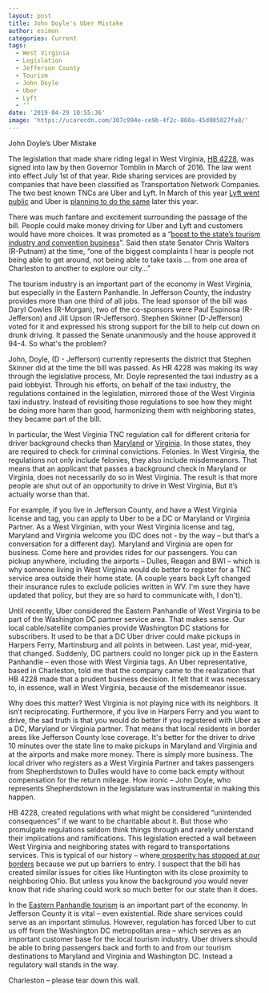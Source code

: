 ```yaml
---
layout: post
title: John Doyle's Uber Mistake
author: esimon
categories: Current
tags:
  - West Virginia
  - Legislation
  - Jefferson County
  - Tourism
  - John Doyle
  - Uber
  - Lyft
  - ''
date: '2019-04-29 10:55:36'
image: 'https://ucarecdn.com/307c994e-ce9b-4f2c-860a-45d005027fa8/'
---
```

John Doyle’s Uber Mistake

The legislation that made share riding legal in West Virginia, [HB 4228](http://www.wvlegislature.gov/Bill_Status/bills_text.cfm?billdoc=HB4228%20SUB%20ENR.htm&yr=2016&sesstype=RS&i=4228), was signed into law by then Governor Tomblin in March of 2016.  The law went into effect July 1st of that year.  Ride sharing services are provided by companies that have been classified as Transportation Network Companies. The two best known TNCs are Uber and Lyft.  In March of this year [Lyft went public](https://www.forbes.com/sites/chuckjones/2019/03/28/is-lyft-worth-19-billion/#6b842e2e6c63) and Uber is [planning to do the same](https://www.barrons.com/articles/uber-ipo-stock-price-51556285741) later this year.   

There was much fanfare and excitement surrounding the passage of the bill.  People could make money driving for Uber and Lyft and customers would have more choices. It was promoted as a “[boost to the state’s tourism industry and convention business](https://www.wvgazettemail.com/business/wv-senate-oks-uber-bill/article_ddd95f91-97f9-5ec0-ad7b-584d05756710.html)”.  Said then state Senator Chris Walters (R-Putnam) at the time, “one of the biggest complaints I hear is people not being able to get around, not being able to take taxis … from one area of Charleston to another to explore our city…”

The tourism industry is an important part of the economy in West Virginia, but especially in the Eastern Panhandle.  In Jefferson County, the industry provides more than one third of all jobs.  The lead sponsor of the bill was Daryl Cowles (R-Morgan), two of the co-sponsors were Paul Espinosa (R-Jefferson) and Jill Upson (R-Jefferson).  Stephen Skinner (D-Jefferson) voted for it and expressed his strong support for the bill to help cut down on drunk driving.  It passed the Senate unanimously and the house approved it 94-4.  So what's the problem?  

John, Doyle, (D - Jefferson) currently represents the district that Stephen Skinner did at the time the bill was passed.  As HR 4228 was making its way through the legislative process, Mr. Doyle represented the taxi industry as a paid lobbyist. Through his efforts, on behalf of the taxi industry, the regulations contained in the legislation, mirrored those of the West Virginia taxi industry.  Instead of revisiting those regulations to see how they might be doing more harm than good, harmonizing them with neighboring states, they became part of the bill.    

In particular, the West Virginia TNC regulation call for different criteria for driver background checks than [Maryland](https://www.psc.state.md.us/wp-content/uploads/TNO-Brochure-for-website_07312018.pdf) or [Virginia](https://www.dmv.virginia.gov/commercial/#tnc/screening.asp).   In those states, they are required to check for criminal convictions.  Felonies.  In West Virginia, the regulations not only include felonies, they also include misdemeanors.  That means that an applicant that passes a background check in Maryland or Virginia, does not necessarily do so in West Virginia.  The result is that more people are shut out of an opportunity to drive in West Virginia,  But it’s actually worse than that.  

For example, if you live in Jefferson County, and have a West Virginia license and tag, you can apply to Uber to be a DC or Maryland or Virginia Partner.  As a West Virginian, with your West Virginia license and tag, Maryland and Virginia welcome you (DC does not - by the way – but that’s a conversation for a different day).   Maryland and Virginia are open for business.  Come here and provides rides for our passengers. You can pickup anywhere, including the airports – Dulles, Reagan and BWI – which is why someone living in West Virginia would do better to register for a TNC service area outside their home state. (A couple years back Lyft changed their insurance rules to exclude policies written in WV.  I'm sure they have updated that policy, but they are so hard to communicate with, I don't).    

Until recently, Uber considered the Eastern Panhandle of West Virginia to be part of the Washington DC partner service area.  That makes sense.  Our local cable/satellite companies provide Washington DC stations for subscribers.   It used to be that a DC Uber driver could make pickups in Harpers Ferry, Martinsburg and all points in between.  Last year, mid-year, that changed.  Suddenly, DC partners could no longer pick up in the Eastern Panhandle – even those with West Virginia tags.  An Uber representative, based in Charleston, told me that the company came to the realization that HB 4228 made that a prudent business decision.  It felt that it was necessary to, in essence, wall in West Virginia, because of the misdemeanor issue.  

Why does this matter? West Virginia is not playing nice with its neighbors.  It isn’t reciprocating.  Furthermore, if you live in Harpers Ferry and you want to drive, the sad truth is that you would do better if you registered with Uber as a DC, Maryland or Virginia partner.  That means that local residents in border areas like Jefferson County lose coverage.  It's better for the driver to drive 10 minutes over the state line to make pickups in Maryland and Virginia and at the airports and make more money. There is simply more business.  The local driver who registers as a West Virginia Partner and takes passengers from Shepherdstown to Dulles would have to come back empty without compensation for the return mileage. How ironic – John Doyle, who represents Shepherdstown in the legislature was instrumental in making this happen. 

HB 4228, created regulations with what might be considered “unintended consequences” if we want to be charitable about it.  But those who promulgate regulations seldom think things through and rarely understand their implications and ramifications.  This legislation erected a wall between West Virginia and neighboring states with regard to transportations services.  This is typical of our history – where[ prosperity has stopped at our borders](https://www.goodreads.com/book/show/764833.Unleashing_Capitalism) because we put up barriers to entry.  I suspect that the bill has created similar issues for cities like Huntington with its close proximity to neighboring Ohio.  But unless you know the background you would never know that ride sharing could work so much better for our state than it does.  

In the [Eastern Panhandle tourism](https://www.heraldmailmedia.com/news/tri_state/west_virginia/study-eastern-panhandle-leads-way-in-w-va-tourism/article_a7a892d4-d277-11e8-b06f-978349352a3b.html) is an important part of the economy.  In Jefferson County it is vital – even existential.  Ride share services could serve as an important stimulus.  However, regulation has forced Uber to cut us off from the Washington DC metropolitan area – which serves as an important customer base for the local tourism industry.  Uber drivers should be able to bring passengers back and forth to and from our tourism destinations to Maryland and Virginia and Washington DC.  Instead a regulatory wall stands in the way.  

Charleston – please tear down this wall.

